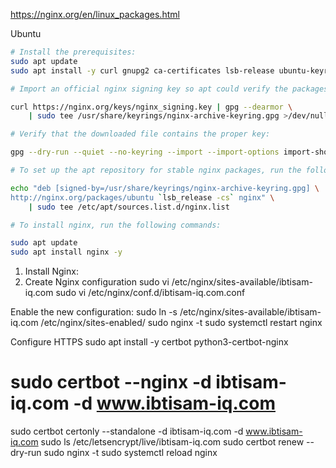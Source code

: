 https://nginx.org/en/linux_packages.html

Ubuntu
```bash
# Install the prerequisites:
sudo apt update
sudo apt install -y curl gnupg2 ca-certificates lsb-release ubuntu-keyring

# Import an official nginx signing key so apt could verify the packages authenticity. Fetch the key:

curl https://nginx.org/keys/nginx_signing.key | gpg --dearmor \
    | sudo tee /usr/share/keyrings/nginx-archive-keyring.gpg >/dev/null

# Verify that the downloaded file contains the proper key:

gpg --dry-run --quiet --no-keyring --import --import-options import-show /usr/share/keyrings/nginx-archive-keyring.gpg

# To set up the apt repository for stable nginx packages, run the following command:

echo "deb [signed-by=/usr/share/keyrings/nginx-archive-keyring.gpg] \
http://nginx.org/packages/ubuntu `lsb_release -cs` nginx" \
    | sudo tee /etc/apt/sources.list.d/nginx.list

# To install nginx, run the following commands:

sudo apt update
sudo apt install nginx -y

```

1. Install Nginx:
2. Create Nginx configuration
sudo vi /etc/nginx/sites-available/ibtisam-iq.com
sudo vi /etc/nginx/conf.d/ibtisam-iq.com.conf

Enable the new configuration:
sudo ln -s /etc/nginx/sites-available/ibtisam-iq.com /etc/nginx/sites-enabled/
sudo nginx -t
sudo systemctl restart nginx

Configure HTTPS
sudo apt install -y certbot python3-certbot-nginx
# sudo certbot --nginx -d ibtisam-iq.com -d www.ibtisam-iq.com
sudo certbot certonly --standalone -d ibtisam-iq.com -d www.ibtisam-iq.com
sudo ls /etc/letsencrypt/live/ibtisam-iq.com
sudo certbot renew --dry-run
sudo nginx -t
sudo systemctl reload nginx

